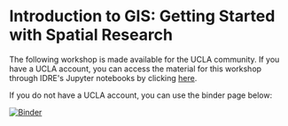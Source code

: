 # Introduction to GIS: Getting Started with Spatial Research

The following workshop is made available for the UCLA community. If you have a UCLA account, you can access the material for this workshop through IDRE's Jupyter notebooks by clicking <a href="https://jupyter.idre.ucla.edu/hub/user-redirect/git-pull?repo=https%3A%2F%2Fgithub.com%2FIDREsandbox%2Fgisworkshop&urlpath=lab%2Ftree%2Fgisworkshop%2F">here</a>. 

If you do not have a UCLA account, you can use the binder page below:

[![Binder](https://mybinder.org/badge_logo.svg)](https://mybinder.org/v2/gh/IDREsandbox/gisworkshop/master)

